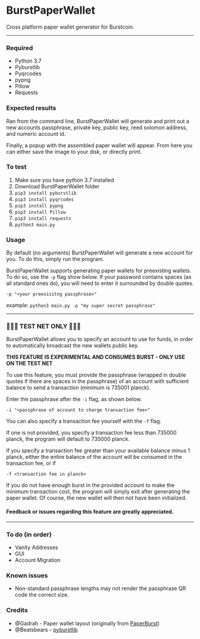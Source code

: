 # BurstPaperWallet
Cross platform paper wallet generator for Burstcoin.

---

### Required
* Python 3.7
* Pyburstlib
* Pyqrcodes
* pypng
* Pillow
* Requests

### Expected results
Ran from the command line, BurstPaperWallet will generate and print out a new accounts passphrase, private key, public key,
reed solomon address, and numeric account id.

Finally, a popup with the assembled paper wallet will appear. From here you can either save the image to your disk, or directly print.

### To test
1. Make sure you have python 3.7 installed
2. Download BurstPaperWallet folder
3. `pip3 install pyburstlib`
4. `pip3 install pyqrcodes`
5. `pip3 install pypng`
6. `pip3 install Pillow`
7. `pip3 install requests`
7. `python3 main.py`

### Usage
By default (no arguments) BurstPaperWallet will generate a new account for you. To do this, simply run the program.

BurstPaperWallet supports generating paper wallets for preexisting wallets. To do so, use the `-p` flag show below. 
If your password contains spaces (as all standard ones do), you will need to enter it surrounded by double quotes.

```-p "<your preexisitng passphrase>"```

example: `python3 main.py -p "my super secret passphrase"`

---

### 🚨🚨🚨 TEST NET ONLY 🚨🚨🚨
BurstPaperWallet allows you to specify an account to use for funds, in order to automatically broadcast the new wallets
public key.

 **THIS FEATURE IS EXPERIMENTAL AND CONSUMES BURST - ONLY USE ON THE TEST NET**
 
 To use this feature, you must provide the passphrase (wrapped in double quotes if there are spaces in the passphrase)
 of an account with sufficient balance to send a transaction (minimum is 735001 planck).
 
 Enter the passphrase after the `-i` flag, as shown below.
 
 ```-i "<passphrase of account to charge transaction fee>"```
 
 You can also specify a transaction fee yourself with the `-f` flag.
 
 If one is not provided, you specify a transaction fee less than 735000 planck, the program will default to 735000 planck.
 
 If you specify a transaction fee greater than your available balance minus 1 planck, 
 either the entire balance of the account will be consumed in the transaction fee, or if 
 
 
 ```-f <transaction fee in planck>```
 
 If you do not have enough burst in the provided account to make the minimum transaction cost, the program will simply exit after generating the paper wallet.
 Of course, the new wallet will then not have been initialized.
 
 #### Feedback or issues regarding this feature are greatly appreciated. 

---

### To do (in order)
* Vanity Addresses
* GUI
* Account Migration

### Known issues
* Non-standard passphrase lengths may not render the passphrase QR code the correct size.

### Credits

* @Gadrah - Paper wallet layout (originally from [PaperBurst](https://github.com/umbrellacorp03/PaperBurst))
* @Beatsbears - [pyburstlib](https://github.com/beatsbears/pyburstlib)
